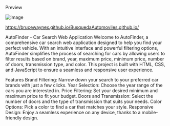 Preview

![image](https://github.com/BruceWayneX/BusquedaAutomoviles.github.io/assets/99347200/ba8732f5-b9ca-43e7-92b3-fe10305b3477)


https://brucewaynex.github.io/BusquedaAutomoviles.github.io/

AutoFinder - Car Search Web Application
Welcome to AutoFinder, a comprehensive car search web application designed to help you find your perfect vehicle. With an intuitive interface and powerful filtering options, AutoFinder simplifies the process of searching for cars by allowing users to filter results based on brand, year, maximum price, minimum price, number of doors, transmission type, and color. This project is built with HTML, CSS, and JavaScript to ensure a seamless and responsive user experience.

Features
Brand Filtering: Narrow down your search to your preferred car brands with just a few clicks.
Year Selection: Choose the year range of the cars you are interested in.
Price Filtering: Set your desired minimum and maximum price to fit your budget.
Doors and Transmission: Select the number of doors and the type of transmission that suits your needs.
Color Options: Pick a color to find a car that matches your style.
Responsive Design: Enjoy a seamless experience on any device, thanks to a mobile-friendly design.
